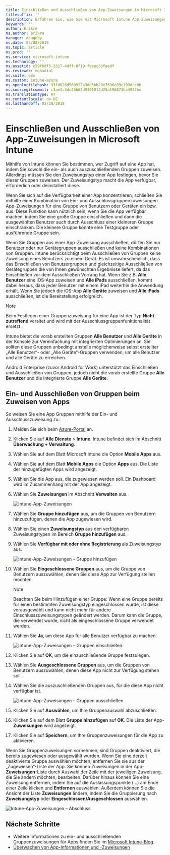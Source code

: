 ```yaml
---
title: Einschließen und Ausschließen von App-Zuweisungen in Microsoft Intune
titlesuffix: ''
description: Erfahren Sie, wie Sie mit Microsoft Intune App-Zuweisungen ein- und ausschließen können.
keywords: ''
author: Erikre
ms.author: erikre
manager: dougeby
ms.date: 03/08/2018
ms.topic: article
ms.prod: ''
ms.service: microsoft-intune
ms.technology: ''
ms.assetid: c59f6df5-3317-4dff-8f19-fdeec33faedf
ms.reviewer: mghadial
ms.suite: ems
ms.custom: intune-azure
ms.openlocfilehash: 93fd626d580917a3dd5bb20e7696c09c109dcc0b
ms.sourcegitcommit: c3ae3c3dc46b62d9191813d25a196874ba4927be
ms.translationtype: HT
ms.contentlocale: de-DE
ms.lasthandoff: 03/28/2018
---
```

# <a name="include-and-exclude-app-assignments-in-microsoft-intune"></a>Einschließen und Ausschließen von App-Zuweisungen in Microsoft Intune

Mithilfe von Intune können Sie bestimmen, wer Zugriff auf eine App hat, indem Sie sowohl die ein- als auch auszuschließenden Gruppen zuweisen. Allerdings müssen Sie den Zuweisungstyp einer App festlegen, bevor Sie dieser Gruppen zuweisen. Der Zuweisungstyp macht die App verfügbar, erforderlich oder deinstalliert diese. 

Wenn Sie sich auf die Verfügbarkeit einer App konzentrieren, schließen Sie mithilfe einer Kombination von Ein- und Ausschlussgruppenzuweisungen App-Zuweisungen für eine Gruppe von Benutzern oder Geräten ein bzw. aus. Diese Funktion kann nützlich sein, wenn Sie die App verfügbar machen, indem Sie eine große Gruppe einschließen und dann die ausgewählten Benutzer auch durch Ausschluss einer kleineren Gruppe einschränken. Die kleinere Gruppe könnte eine Testgruppe oder ausführende Gruppe sein. 

Wenn Sie Gruppen aus einer App-Zuweisung ausschließen, dürfen Sie nur Benutzer oder nur Gerätegruppen ausschließen und keine Kombinationen von Gruppen. Intune berücksichtigt beim Ausschließen von Gruppen keine Zuweisung eines Benutzers zu einem Gerät. Es ist unwahrscheinlich, dass das Einschließen von Benutzergruppen und gleichzeitige Ausschließen von Gerätegruppen die von Ihnen gewünschten Ergebnisse liefert, da das Einschließen vor dem Ausschließen Vorrang hat. Wenn Sie z.B. **Alle Benutzer** eine iOS-App zuweisen und **Alle iPads** ausschließen, kommt dabei heraus, dass jeder Benutzer mit einem iPad weiterhin die Anwendung erhält. Wenn Sie jedoch die iOS-App **Alle Geräte** zuweisen und **Alle iPads** ausschließen, ist die Bereitstellung erfolgreich.  

>[!NOTE]
>Beim Festlegen einer Gruppenzuweisung für eine App ist der Typ **Nicht zutreffend** veraltet und wird mit der Ausschlussgruppenfunktionalität ersetzt. 
>
>Intune bietet die vorab erstellten Gruppen **Alle Benutzer** und **Alle Geräte** in der Konsole zur Vereinfachung mit integrierten Optimierungen an. Sie sollten diese Gruppen unbedingt anstelle möglicherweise selbst erstellter „Alle Benutzer“- oder „Alle Geräte“-Gruppen verwenden, um alle Benutzer und alle Geräte zu erreichen.  
>
>Android Enterprise (zuvor Android for Work) unterstützt das Einschließen und Ausschließen von Gruppen, jedoch nicht die vorab erstellte Gruppe **Alle Benutzer** und die integrierte Gruppe **Alle Geräte**.

## <a name="including-and-excluding-groups-when-assigning-apps"></a>Ein- und Ausschließen von Gruppen beim Zuweisen von Apps 
So weisen Sie eine App Gruppen mithilfe der Ein- und Ausschlusszuweisung zu:
1. Melden Sie sich beim [Azure-Portal](https://portal.azure.com) an.
2. Klicken Sie auf **Alle Dienste** > **Intune**. Intune befindet sich im Abschnitt **Überwachung + Verwaltung**.
3. Wählen Sie auf dem Blatt Microsoft Intune die Option **Mobile Apps** aus.
4. Wählen Sie auf dem Blatt **Mobile Apps** die Option **Apps** aus. Die Liste der hinzugefügten Apps wird angezeigt.
5. Wählen Sie die App aus, die zugewiesen werden soll. Ein Dashboard wird im Zusammenhang mit der App angezeigt. 
6. Wählen Sie **Zuweisungen** im Abschnitt **Verwalten** aus. 

    ![Intune-App-Zuweisungen](./media/apps-inc-exl-01.png)
7. Wählen Sie **Gruppe hinzufügen** aus, um die Gruppen von Benutzern hinzuzufügen, denen die App zugewiesen wird. 
8. Wählen Sie einen **Zuweisungstyp** aus den verfügbaren Zuweisungstypen im Bereich **Gruppe hinzufügen** aus.
9. Wählen Sie **Verfügbar mit oder ohne Registrierung** als Zuweisungstyp aus.

    ![Intune-App-Zuweisungen – Gruppe hinzufügen](./media/apps-inc-exl-02.png)
10. Wählen Sie **Eingeschlossene Gruppen** aus, um die Gruppe von Benutzern auszuwählen, denen Sie diese App zur Verfügung stellen möchten.

    >[!NOTE]
    >Beachten Sie beim Hinzufügen einer Gruppe: Wenn eine Gruppe bereits für einen bestimmten Zuweisungstyp eingeschlossen wurde, ist diese vorausgewählt und kann nicht mehr für andere Einschlusszuweisungstypen geändert werden. Darum kann die Gruppe, die verwendet wurde, nicht als eingeschlossene Gruppe verwendet werden.

11. Wählen Sie **Ja**, um diese App für alle Benutzer verfügbar zu machen.

    ![Intune-App-Zuweisungen – Gruppen einschließen](./media/apps-inc-exl-03.png)
12. Klicken Sie auf **OK**, um die einzuschließende Gruppe festzulegen.
13. Wählen Sie **Ausgeschlossene Gruppen** aus, um die Gruppen von Benutzern auszuwählen, denen diese App nicht zur Verfügung stehen soll. 
14. Wählen Sie die auszuschließenden Gruppen aus, für die diese App nicht verfügbar ist.

    ![Intune-App-Zuweisungen – Gruppen ausschließen](./media/apps-inc-exl-04.png)
15. Klicken Sie auf **Auswählen**, um Ihre Gruppenauswahl abzuschließen.
16. Klicken Sie auf dem Blatt **Gruppe hinzufügen** auf **OK**. Die Liste der App-**Zuweisungen** wird angezeigt.
17. Klicken Sie auf **Speichern**, um Ihre Gruppenzuweisungen für die App zu aktivieren.

Wenn Sie Gruppenzuweisungen vornehmen, sind Gruppen deaktiviert, die bereits zugewiesen oder ausgewählt wurden. Wenn Sie eine derzeit deaktivierte Gruppe auswählen möchten, entfernen Sie sie aus der „Zugewiesen“-Liste der App. Sie können Zuweisungen in der App-**Zuweisungen**-Liste durch Auswahl der Zeile mit der jeweiligen Zuweisung, die Sie ändern möchten, bearbeiten. Darüber hinaus können Sie eine Zuweisung entfernen, indem Sie auf die Auslassungspunkte (...) am Ende einer Zeile klicken und **Entfernen** auswählen. Außerdem können Sie die Ansicht der Liste **Zuweisungen** ändern, indem Sie die Gruppierung nach **Zuweisungstyp** oder **Eingeschlossen/Ausgeschlossen** auswählen.

![Intune-App-Zuweisungen – Abschluss](./media/apps-inc-exl-05.png)

## <a name="next-steps"></a>Nächste Schritte

- Weitere Informationen zu ein- und ausschließenden Gruppenzuweisungen für Apps finden Sie im [Microsoft Intune-Blog](https://aka.ms/new_app_assignment_process).
- [Überwachen von App-Informationen und -Zuweisungen](apps-monitor.md)